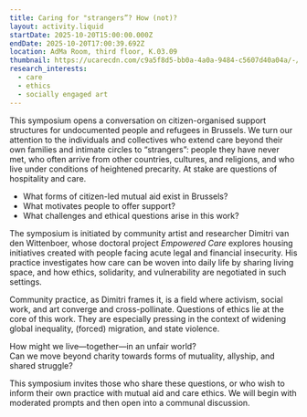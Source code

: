 ```yaml
---
title: Caring for "strangers”? How (not)?
layout: activity.liquid
startDate: 2025-10-20T15:00:00.000Z
endDate: 2025-10-20T17:00:39.692Z
location: AdMa Room, third floor, K.03.09
thumbnail: https://ucarecdn.com/c9a5f8d5-bb0a-4a0a-9484-c5607d40a04a/-/crop/3024x3596/0,436/-/preview/
research_interests:
  - care
  - ethics
  - socially engaged art
---
```

<!--StartFragment-->

This symposium opens a conversation on citizen-organised support structures for undocumented people and refugees in Brussels. We turn our attention to the individuals and collectives who extend care beyond their own families and intimate circles to “strangers”: people they have never met, who often arrive from other countries, cultures, and religions, and who live under conditions of heightened precarity. At stake are questions of hospitality and care. 

* What forms of citizen-led mutual aid exist in Brussels?
* What motivates people to offer support?
* What challenges and ethical questions arise in this work?

The symposium is initiated by community artist and researcher Dimitri van den Wittenboer, whose doctoral project *Empowered Care* explores housing initiatives created with people facing acute legal and financial insecurity. His practice investigates how care can be woven into daily life by sharing living space, and how ethics, solidarity, and vulnerability are negotiated in such settings.

Community practice, as Dimitri frames it, is a field where activism, social work, and art converge and cross-pollinate. Questions of ethics lie at the core of this work. They are especially pressing in the context of widening global inequality, (forced) migration, and state violence.

How might we live—together—in an unfair world?\
Can we move beyond charity towards forms of mutuality, allyship, and shared struggle?

This symposium invites those who share these questions, or who wish to inform their own practice with mutual aid and care ethics. We will begin with moderated prompts and then open into a communal discussion.

<!--EndFragment-->